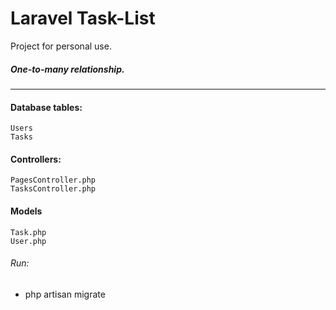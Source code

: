 # Laravel Task-List

Project for personal use.
##### One-to-many relationship.
---

#### Database tables:
    Users
    Tasks

#### Controllers:
    PagesController.php
    TasksController.php

#### Models
    Task.php
    User.php



###### Run:
  - php artisan migrate
